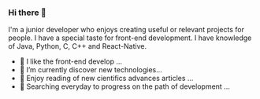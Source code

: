 ### Hi there 👋


I'm a junior developer who enjoys creating useful or relevant projects for people.
I have a special taste for front-end development.
I have knowledge of Java, Python, C, C++ and React-Native.


- 🔭 I like the front-end develop ...
- 🌱 I’m currently discover new technologies...
- 👯 Enjoy reading of new cientifics advances articles ...
- 🤔 Searching everyday to progress on the path of development ...

